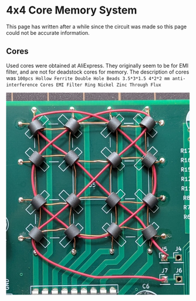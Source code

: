 # 4x4 Core Memory System

This page has written after a while since the circuit was made so this page could not be accurate information.

## Cores

Used cores were obtained at AliExpress. They originally seem to be for EMI filter, and are not for deadstock cores for memory.
The description of cores was ``100pcs Hollow Ferrite Double Hole Beads 3.5*3*1.5 4*2*2 mm anti-interference Cores EMI Filter Ring Nickel Zinc Through Flux``

<img src="img/core_4x4.jpg" width="500px">
